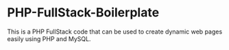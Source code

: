 # PHP-FullStack-Boilerplate
This is a PHP FullStack code that can be used to create dynamic web pages easily using PHP and MySQL.
